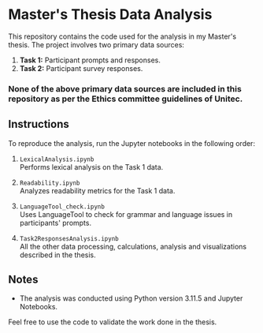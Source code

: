 # Master's Thesis Data Analysis

This repository contains the code used for the analysis in my Master's thesis. The project involves two primary data sources:

1. **Task 1:** Participant prompts and responses.
2. **Task 2:** Participant survey responses.

### None of the above primary data sources are included in this repository as per the Ethics committee guidelines of Unitec.



## Instructions

To reproduce the analysis, run the Jupyter notebooks in the following order:

1. `LexicalAnalysis.ipynb`  
   Performs lexical analysis on the Task 1 data.

2. `Readability.ipynb`  
   Analyzes readability metrics for the Task 1 data.

3. `LanguageTool_check.ipynb`  
   Uses LanguageTool to check for grammar and language issues in participants' prompts.

4. `Task2ResponsesAnalysis.ipynb`  
   All the other data processing, calculations, analysis and visualizations described in the thesis.

## Notes

- The analysis was conducted using Python version 3.11.5 and Jupyter Notebooks.

Feel free to use the code to validate the work done in the thesis.
